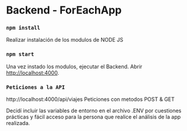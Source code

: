 # Backend - ForEachApp

### `npm install`
Realizar instalación de los modulos de NODE JS


### `npm start`
Una vez instado los modulos, ejecutar el Backend.
Abrir [http://localhost:4000](http://localhost:4000).


### `Peticiones a la API`
http://localhost:4000/api/viajes
Peticiones con metodos POST & GET

Decidí incluir las variables de entorno en el archivo .ENV por cuestiones prácticas y fácil acceso para la persona que realice el análisis de la app realizada.